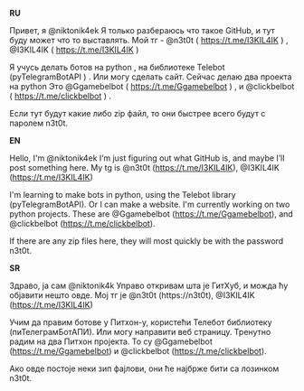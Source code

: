 ____________________________RU____________________________


Привет, я @niktonik4ek
Я только разбераюсь что такое GitHub, и тут буду может что то выставлять. 
Мой тг - @n3t0t ( https://t.me/I3KIL4IK ) , @I3KIL4IK ( https://t.me/I3KIL4IK )

Я учусь делать ботов на python ,  на библиотеке Telebot (pyTelegramBotAPI ) . Или могу сделать сайт. Сейчас делаю два проекта на python
Это @Ggamebelbot ( https://t.me/Ggamebelbot ) , и @clickbelbot ( https://t.me/clickbelbot ) .

Если тут будут какие либо zip файл, то они быстрее всего будут с паролем n3t0t.

____________________________EN____________________________


Hello, I'm @niktonik4ek
I’m just figuring out what GitHub is, and maybe I’ll post something here. 
My tg is @n3t0t (https://t.me/I3KIL4IK), @I3KIL4IK (https://t.me/I3KIL4IK)

I'm learning to make bots in python, using the Telebot library (pyTelegramBotAPI). Or I can make a website. I'm currently working on two python projects.
These are @Ggamebelbot (https://t.me/Ggamebelbot), and @clickbelbot (https://t.me/clickbelbot).

If there are any zip files here, they will most quickly be with the password n3t0t.


____________________________SR____________________________


Здраво, ја сам @niktonik4k
Управо откривам шта је ГитХуб, и можда ћу објавити нешто овде. 
Мој тг је @n3t0t (https://n3t0t), @I3KIL4IK (https://t.me/I3KIL4IK)

Учим да правим ботове у Питхон-у, користећи Телебот библиотеку (пиТелеграмБотАПИ). Или могу направити веб страницу. Тренутно радим на два Питхон пројекта.
То су @Ggamebelbot (https://t.me/Ggamebelbot) и @clickbelbot (https://t.me/clickbelbot).

Ако овде постоје неки зип фајлови, они ће најбрже бити са лозинком n3t0t.
